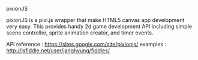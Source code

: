 pixionJS

pixionJS is a pixi.js wrapper that make HTML5 canvas app development very easy.
This provides handy 2d game development API including simple scene controller, sprite animation creator, and timer events.

API reference : https://sites.google.com/site/pixionjs/
examples : http://jsfiddle.net/user/janghyunq/fiddles/
